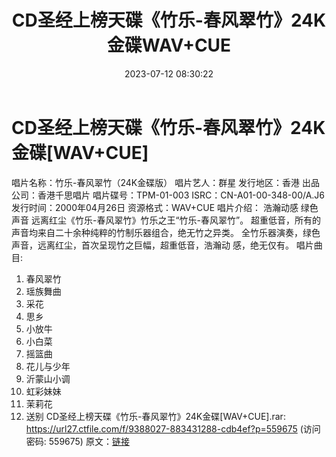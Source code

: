 ﻿---
title: CD圣经上榜天碟《竹乐-春风翠竹》24K金碟WAV+CUE
date: 2023-07-12 08:30:22
categories: 古典音乐、新世纪、纯音雅乐
tags: 纯音雅乐
---
# CD圣经上榜天碟《竹乐-春风翠竹》24K金碟[WAV+CUE]

唱片名称：竹乐-春风翠竹（24K金碟版）
唱片艺人：群星
发行地区：香港
出品公司：香港千思唱片
唱片碟号：TPM-01-003
ISRC：CN-A01-00-348-00/A.J6
发行时间：2000年04月26日
资源格式：WAV+CUE
唱片介绍：
浩瀚动感 绿色声音 远离红尘《竹乐-春风翠竹》竹乐之王“竹乐-春风翠竹”。
超重低音，所有的声音均来自二十余种纯粹的竹制乐器组合，绝无竹之异类。
全竹乐器演奏，绿色声音，远离红尘，首次呈现竹之巨幅，超重低音，浩瀚动
感，绝无仅有。
唱片曲目:
01. 春风翠竹
02. 瑶族舞曲
03. 采花
04. 思乡
05. 小放牛
06. 小白菜
07. 摇篮曲
08. 花儿与少年
09. 沂蒙山小调
10. 虹彩妹妹
11. 茉莉花
12. 送别
CD圣经上榜天碟《竹乐-春风翠竹》24K金碟[WAV+CUE].rar: https://url27.ctfile.com/f/9388027-883431288-cdb4ef?p=559675
(访问密码: 559675)
原文：[链接](https://blog.sina.com.cn/s/blog_1647c7e76010312o1.html)